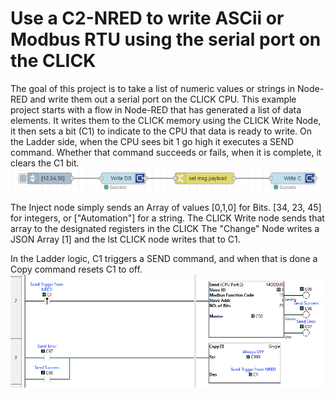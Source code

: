 # Use a C2-NRED to write ASCii or Modbus RTU using the serial port on the CLICK
The goal of this project is to take a list of numeric values or strings in Node-RED and write them out a serial port on the CLICK CPU.
This example project starts with a flow in Node-RED that has generated a list of data elements.  It writes them to the CLICK memory using the CLICK Write Node, it then sets a bit (C1) to indicate to the CPU that data is ready to write. 
On the Ladder side, when the CPU sees bit 1 go high it executes a SEND command.  Whether that command succeeds or fails, when it is complete, it clears the C1 bit.
<img src="CLICK Serial Flow.png">

The Inject node simply sends an Array of values [0,1,0] for Bits. [34, 23, 45] for integers, or ["Automation"] for a string.
The CLICK Write node sends that array to the designated registers in the CLICK
The "Change" Node writes a JSON Array [1] and the lst CLICK node writes that to C1.

In the Ladder logic, C1 triggers a SEND command, and when that is done a Copy command resets C1 to off.
<img src="CLICK Serial Ladder Logic.png">
